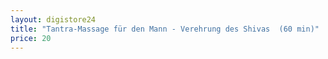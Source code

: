 ```yaml
---
layout: digistore24
title: "Tantra-Massage für den Mann - Verehrung des Shivas  (60 min)"
price: 20
---
```


